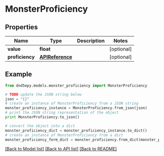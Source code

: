 # MonsterProficiency


## Properties
Name | Type | Description | Notes
------------ | ------------- | ------------- | -------------
**value** | **float** |  | [optional] 
**proficiency** | [**APIReference**](APIReference.md) |  | [optional] 

## Example

```python
from dnd5epy.models.monster_proficiency import MonsterProficiency

# TODO update the JSON string below
json = "{}"
# create an instance of MonsterProficiency from a JSON string
monster_proficiency_instance = MonsterProficiency.from_json(json)
# print the JSON string representation of the object
print MonsterProficiency.to_json()

# convert the object into a dict
monster_proficiency_dict = monster_proficiency_instance.to_dict()
# create an instance of MonsterProficiency from a dict
monster_proficiency_form_dict = monster_proficiency.from_dict(monster_proficiency_dict)
```
[[Back to Model list]](../README.md#documentation-for-models) [[Back to API list]](../README.md#documentation-for-api-endpoints) [[Back to README]](../README.md)


